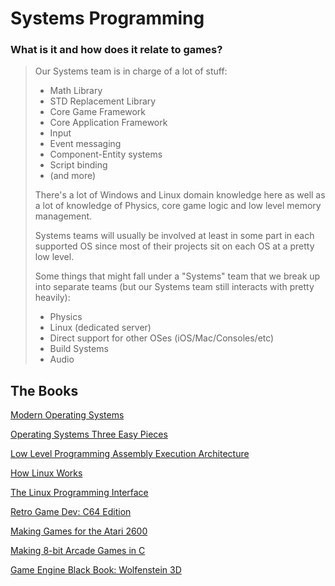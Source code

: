 # Systems Programming

### What is it and how does it relate to games?

> Our Systems team is in charge of a lot of stuff:
>
> - Math Library
> - STD Replacement Library
> - Core Game Framework
> - Core Application Framework
> - Input
> - Event messaging
> - Component-Entity systems
> - Script binding
> - (and more)
>
> There's a lot of Windows and Linux domain knowledge here as well as a lot of knowledge of Physics, core game logic and low level memory management.
>
> Systems teams will usually be involved at least in some part in each supported OS since most of their projects sit on each OS at a pretty low
> level.
>
> Some things that might fall under a "Systems" team that we break up into separate teams (but our Systems team still interacts with pretty heavily):
>
> - Physics
> - Linux (dedicated server)
> - Direct support for other OSes (iOS/Mac/Consoles/etc)
> - Build Systems
> - Audio
 
## The Books

[Modern Operating Systems](https://www.amazon.com/dp/013359162X/)

[Operating Systems Three Easy Pieces](https://www.amazon.com/dp/198508659X/)

[Low Level Programming Assembly Execution Architecture](https://www.amazon.com//dp/1484224027/)

[How Linux Works](http://a.co/cpe6N2e)

[The Linux Programming Interface](https://www.amazon.com/dp/1593272200/)

[Retro Game Dev: C64 Edition](https://www.amazon.com/dp/0692980652/)

[Making Games for the Atari 2600](https://www.amazon.com/dp/1541021304/)

[Making 8-bit Arcade Games in C](https://www.amazon.com/dp/1545484759/)

[Game Engine Black Book: Wolfenstein 3D](https://www.amazon.com/dp/1539692876/)


